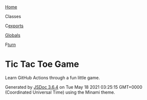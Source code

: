 <div class="navicon">

</div>

[Home](index.html)

Classes

<span class="nav-item-type type-class">C</span><span class="nav-item-name">[exports](module.exports_module.exports.html)</span>

[Globals](global.html)

<span class="nav-item-type type-function">F</span><span class="nav-item-name">[turn](global.html#turn)</span>

<div id="main">

<div class="section readme">

# Tic Tac Toe Game

Learn GitHub Actions through a fun little game.

</div>

</div>

  

Generated by [JSDoc 3.6.4](https://github.com/jsdoc3/jsdoc) on Tue May
18 2021 03:25:15 GMT+0000 (Coordinated Universal Time) using the Minami
theme.
